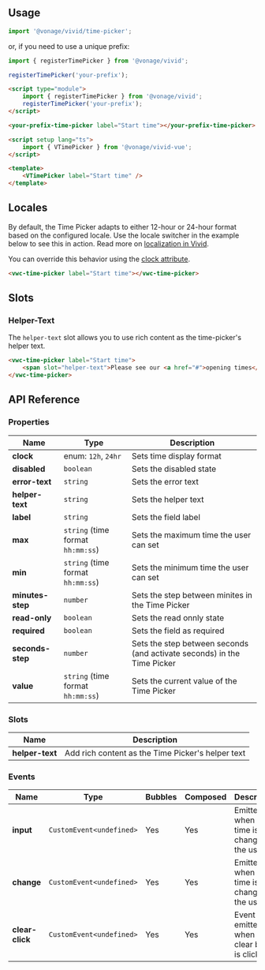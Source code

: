 ## Usage

<vwc-tabs gutters="none">
<vwc-tab label="Web component"></vwc-tab>
<vwc-tab-panel>

```js
import '@vonage/vivid/time-picker';
```

or, if you need to use a unique prefix:

```js
import { registerTimePicker } from '@vonage/vivid';

registerTimePicker('your-prefix');
```

```html preview
<script type="module">
	import { registerTimePicker } from '@vonage/vivid';
	registerTimePicker('your-prefix');
</script>

<your-prefix-time-picker label="Start time"></your-prefix-time-picker>
```

</vwc-tab-panel>
<vwc-tab label="Vue"></vwc-tab>
<vwc-tab-panel>

```html
<script setup lang="ts">
	import { VTimePicker } from '@vonage/vivid-vue';
</script>

<template>
	<VTimePicker label="Start time" />
</template>
```

</vwc-tab-panel>
</vwc-tabs>

## Locales

By default, the Time Picker adapts to either 12-hour or 24-hour format based on the configured locale. Use the locale switcher in the example below to see this in action. Read more on [localization in Vivid](/guides/localization/).

<vwc-note connotation="information">
	<vwc-icon	vwc-icon slot="icon" name="info-line" label="Note:"></vwc-icon>

You can override this behavior using the [clock attribute](/components/time-picker/#clock).

</vwc-note>

```html preview locale-switcher 360px
<vwc-time-picker label="Start time"></vwc-time-picker>
```

## Slots

### Helper-Text

The `helper-text` slot allows you to use rich content as the time-picker's helper text.

```html preview locale-switcher 360px
<vwc-time-picker label="Start time">
	<span slot="helper-text">Please see our <a href="#">opening times</a>.</span>
</vwc-time-picker>
```

## API Reference

### Properties

<div class="table-wrapper">

| Name             | Type                              | Description                                                             |
| ---------------- | --------------------------------- | ----------------------------------------------------------------------- |
| **clock**        | enum: `12h`, `24hr`               | Sets time display format                                                |
| **disabled**     | `boolean`                         | Sets the disabled state                                                 |
| **error-text**   | `string`                          | Sets the error text                                                     |
| **helper-text**  | `string`                          | Sets the helper text                                                    |
| **label**        | `string`                          | Sets the field label                                                    |
| **max**          | `string` (time format `hh:mm:ss`) | Sets the maximum time the user can set                                  |
| **min**          | `string` (time format `hh:mm:ss`) | Sets the minimum time the user can set                                  |
| **minutes-step** | `number`                          | Sets the step between minites in the Time Picker                        |
| **read-only**    | `boolean`                         | Sets the read onnly state                                               |
| **required**     | `boolean`                         | Sets the field as required                                              |
| **seconds-step** | `number`                          | Sets the step between seconds (and activate seconds) in the Time Picker |
| **value**        | `string` (time format `hh:mm:ss`) | Sets the current value of the Time Picker                               |

</div>

### Slots

<div class="table-wrapper">

| Name            | Description                                       |
| --------------- | ------------------------------------------------- |
| **helper-text** | Add rich content as the Time Picker's helper text |

</div>

### Events

<div class="table-wrapper">

| Name            | Type                      | Bubbles | Composed | Description                                     |
| --------------- | ------------------------- | ------- | -------- | ----------------------------------------------- |
| **input**       | `CustomEvent<undefined>`  | Yes     | Yes      | Emitted when the time is changed by the user.   |
| **change**      | `CustomEvent<undefined>`  | Yes     | Yes      | Emitted when the time is changed by the user.   |
| **clear-click** | `CustomEvent<undefined> ` | Yes     | Yes      | Event emitted when the clear button is clicked. |

</div>
